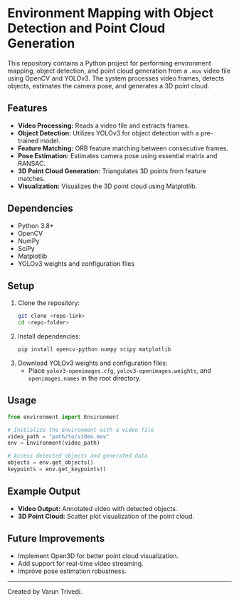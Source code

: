 # Environment Mapping with Object Detection and Point Cloud Generation

This repository contains a Python project for performing environment mapping, object detection, and point cloud generation from a `.mov` video file using OpenCV and YOLOv3. The system processes video frames, detects objects, estimates the camera pose, and generates a 3D point cloud.

## Features
- **Video Processing:** Reads a video file and extracts frames.
- **Object Detection:** Utilizes YOLOv3 for object detection with a pre-trained model.
- **Feature Matching:** ORB feature matching between consecutive frames.
- **Pose Estimation:** Estimates camera pose using essential matrix and RANSAC.
- **3D Point Cloud Generation:** Triangulates 3D points from feature matches.
- **Visualization:** Visualizes the 3D point cloud using Matplotlib.

## Dependencies
- Python 3.8+
- OpenCV
- NumPy
- SciPy
- Matplotlib
- YOLOv3 weights and configuration files

## Setup
1. Clone the repository:
   ```bash
   git clone <repo-link>
   cd <repo-folder>
   ```
2. Install dependencies:
   ```bash
   pip install opencv-python numpy scipy matplotlib
   ```
3. Download YOLOv3 weights and configuration files:
   - Place `yolov3-openimages.cfg`, `yolov3-openimages.weights`, and `openimages.names` in the root directory.

## Usage
```python
from environment import Environment

# Initialize the Environment with a video file
video_path = "path/to/video.mov"
env = Environment(video_path)

# Access detected objects and generated data
objects = env.get_objects()
keypoints = env.get_keypoints()
```

## Example Output
- **Video Output:** Annotated video with detected objects.
- **3D Point Cloud:** Scatter plot visualization of the point cloud.

## Future Improvements
- Implement Open3D for better point cloud visualization.
- Add support for real-time video streaming.
- Improve pose estimation robustness.

---
Created by Varun Trivedi.
